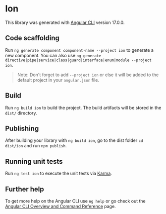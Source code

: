 # Ion

This library was generated with [Angular CLI](https://github.com/angular/angular-cli) version 17.0.0.

## Code scaffolding

Run `ng generate component component-name --project ion` to generate a new component. You can also use `ng generate directive|pipe|service|class|guard|interface|enum|module --project ion`.
> Note: Don't forget to add `--project ion` or else it will be added to the default project in your `angular.json` file. 

## Build

Run `ng build ion` to build the project. The build artifacts will be stored in the `dist/` directory.

## Publishing

After building your library with `ng build ion`, go to the dist folder `cd dist/ion` and run `npm publish`.

## Running unit tests

Run `ng test ion` to execute the unit tests via [Karma](https://karma-runner.github.io).

## Further help

To get more help on the Angular CLI use `ng help` or go check out the [Angular CLI Overview and Command Reference](https://angular.io/cli) page.
